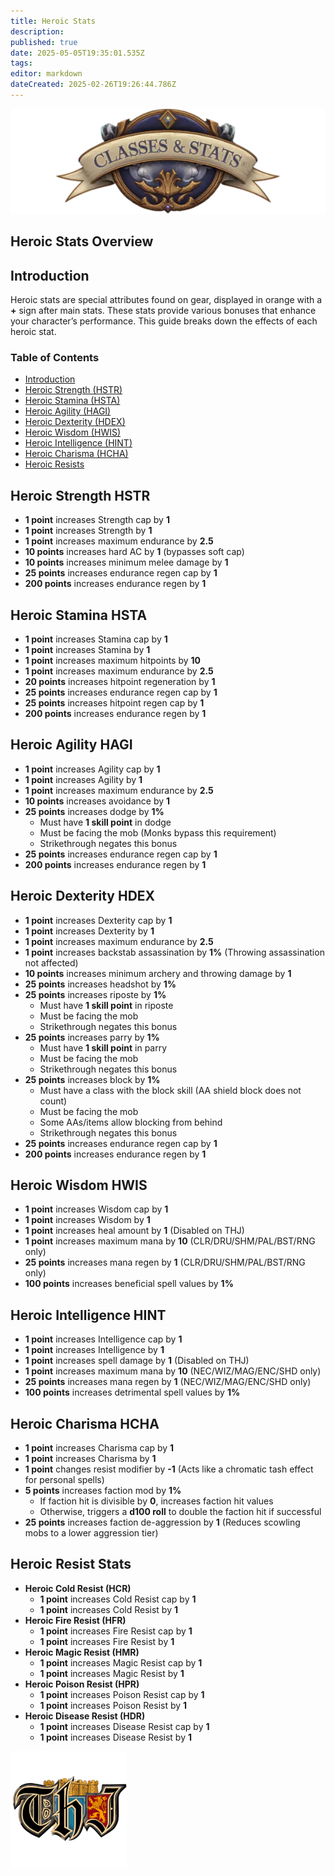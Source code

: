 ```yaml
---
title: Heroic Stats
description: 
published: true
date: 2025-05-05T19:35:01.535Z
tags: 
editor: markdown
dateCreated: 2025-02-26T19:26:44.786Z
---
```


<article class="heroic-stats-wrapper">
<div class="heroic-header-card">
  <img src="/classes-and-abilities/statsandclasses.webp" alt="Heroic Stats" class="heroic-banner">
  <h1>Heroic Stats Overview</h1>
  <section class="intro">
    <h2 id="introduction">Introduction</h2>
    <p>Heroic stats are special attributes found on gear, displayed in orange with a <strong>+</strong> sign after main stats. These stats provide various bonuses that enhance your character’s performance. This guide breaks down the effects of each heroic stat.</p>
  </section>

  <nav class="toc" aria-label="Table of Contents">
    <h3>Table of Contents</h3>
    <ul>
      <li><a href="#introduction" class="toc-link">Introduction</a></li>
      <li><a href="#heroic-strength-hstr" class="toc-link">Heroic Strength (HSTR)</a></li>
      <li><a href="#heroic-stamina-hsta" class="toc-link">Heroic Stamina (HSTA)</a></li>
      <li><a href="#heroic-agility-hagi" class="toc-link">Heroic Agility (HAGI)</a></li>
      <li><a href="#heroic-dexterity-hdex" class="toc-link">Heroic Dexterity (HDEX)</a></li>
      <li><a href="#heroic-wisdom-hwis" class="toc-link">Heroic Wisdom (HWIS)</a></li>
      <li><a href="#heroic-intelligence-hint" class="toc-link">Heroic Intelligence (HINT)</a></li>
      <li><a href="#heroic-charisma-hcha" class="toc-link">Heroic Charisma (HCHA)</a></li>
      <li><a href="#heroic-resist-stats" class="toc-link">Heroic Resists</a></li>
    </ul>
  </nav>

  <section id="heroic-strength-hstr" class="stat-card">
    <h2>Heroic Strength HSTR</h2>
    <ul>
      <li><strong>1 point</strong> increases Strength cap by <strong>1</strong></li>
      <li><strong>1 point</strong> increases Strength by <strong>1</strong></li>
      <li><strong>1 point</strong> increases maximum endurance by <strong>2.5</strong></li>
      <li><strong>10 points</strong> increases hard AC by <strong>1</strong> (bypasses soft cap)</li>
      <li><strong>10 points</strong> increases minimum melee damage by <strong>1</strong></li>
      <li><strong>25 points</strong> increases endurance regen cap by <strong>1</strong></li>
      <li><strong>200 points</strong> increases endurance regen by <strong>1</strong></li>
    </ul>
  </section>

  <section id="heroic-stamina-hsta" class="stat-card">
    <h2>Heroic Stamina HSTA</h2>
    <ul>
      <li><strong>1 point</strong> increases Stamina cap by <strong>1</strong></li>
      <li><strong>1 point</strong> increases Stamina by <strong>1</strong></li>
      <li><strong>1 point</strong> increases maximum hitpoints by <strong>10</strong></li>
      <li><strong>1 point</strong> increases maximum endurance by <strong>2.5</strong></li>
      <li><strong>20 points</strong> increases hitpoint regeneration by <strong>1</strong></li>
      <li><strong>25 points</strong> increases endurance regen cap by <strong>1</strong></li>
      <li><strong>25 points</strong> increases hitpoint regen cap by <strong>1</strong></li>
      <li><strong>200 points</strong> increases endurance regen by <strong>1</strong></li>
    </ul>
  </section>

  <section id="heroic-agility-hagi" class="stat-card">
    <h2>Heroic Agility HAGI</h2>
    <ul>
      <li><strong>1 point</strong> increases Agility cap by <strong>1</strong></li>
      <li><strong>1 point</strong> increases Agility by <strong>1</strong></li>
      <li><strong>1 point</strong> increases maximum endurance by <strong>2.5</strong></li>
      <li><strong>10 points</strong> increases avoidance by <strong>1</strong></li>
      <li><strong>25 points</strong> increases dodge by <strong>1%</strong>
        <ul>
          <li>Must have <strong>1 skill point</strong> in dodge</li>
          <li>Must be facing the mob (Monks bypass this requirement)</li>
          <li>Strikethrough negates this bonus</li>
        </ul>
      </li>
      <li><strong>25 points</strong> increases endurance regen cap by <strong>1</strong></li>
      <li><strong>200 points</strong> increases endurance regen by <strong>1</strong></li>
    </ul>
  </section>

  <section id="heroic-dexterity-hdex" class="stat-card">
    <h2>Heroic Dexterity HDEX</h2>
    <ul>
      <li><strong>1 point</strong> increases Dexterity cap by <strong>1</strong></li>
      <li><strong>1 point</strong> increases Dexterity by <strong>1</strong></li>
      <li><strong>1 point</strong> increases maximum endurance by <strong>2.5</strong></li>
      <li><strong>1 point</strong> increases backstab assassination by <strong>1%</strong> (Throwing assassination not affected)</li>
      <li><strong>10 points</strong> increases minimum archery and throwing damage by <strong>1</strong></li>
      <li><strong>25 points</strong> increases headshot by <strong>1%</strong></li>
      <li><strong>25 points</strong> increases riposte by <strong>1%</strong>
        <ul>
          <li>Must have <strong>1 skill point</strong> in riposte</li>
          <li>Must be facing the mob</li>
          <li>Strikethrough negates this bonus</li>
        </ul>
      </li>
      <li><strong>25 points</strong> increases parry by <strong>1%</strong>
        <ul>
          <li>Must have <strong>1 skill point</strong> in parry</li>
          <li>Must be facing the mob</li>
          <li>Strikethrough negates this bonus</li>
        </ul>
      </li>
      <li><strong>25 points</strong> increases block by <strong>1%</strong>
        <ul>
          <li>Must have a class with the block skill (AA shield block does not count)</li>
          <li>Must be facing the mob</li>
          <li>Some AAs/items allow blocking from behind</li>
          <li>Strikethrough negates this bonus</li>
        </ul>
      </li>
      <li><strong>25 points</strong> increases endurance regen cap by <strong>1</strong></li>
      <li><strong>200 points</strong> increases endurance regen by <strong>1</strong></li>
    </ul>
  </section>

  <section id="heroic-wisdom-hwis" class="stat-card">
    <h2>Heroic Wisdom HWIS</h2>
    <ul>
      <li><strong>1 point</strong> increases Wisdom cap by <strong>1</strong></li>
      <li><strong>1 point</strong> increases Wisdom by <strong>1</strong></li>
      <li><strong>1 point</strong> increases heal amount by <strong>1</strong> (Disabled on THJ)</li>
      <li><strong>1 point</strong> increases maximum mana by <strong>10</strong> (CLR/DRU/SHM/PAL/BST/RNG only)</li>
      <li><strong>25 points</strong> increases mana regen by <strong>1</strong> (CLR/DRU/SHM/PAL/BST/RNG only)</li>
      <li><strong>100 points</strong> increases beneficial spell values by <strong>1%</strong></li>
    </ul>
  </section>

  <section id="heroic-intelligence-hint" class="stat-card">
    <h2>Heroic Intelligence HINT</h2>
    <ul>
      <li><strong>1 point</strong> increases Intelligence cap by <strong>1</strong></li>
      <li><strong>1 point</strong> increases Intelligence by <strong>1</strong></li>
      <li><strong>1 point</strong> increases spell damage by <strong>1</strong> (Disabled on THJ)</li>
      <li><strong>1 point</strong> increases maximum mana by <strong>10</strong> (NEC/WIZ/MAG/ENC/SHD only)</li>
      <li><strong>25 points</strong> increases mana regen by <strong>1</strong> (NEC/WIZ/MAG/ENC/SHD only)</li>
      <li><strong>100 points</strong> increases detrimental spell values by <strong>1%</strong></li>
    </ul>
  </section>

  <section id="heroic-charisma-hcha" class="stat-card">
    <h2>Heroic Charisma HCHA</h2>
    <ul>
      <li><strong>1 point</strong> increases Charisma cap by <strong>1</strong></li>
      <li><strong>1 point</strong> increases Charisma by <strong>1</strong></li>
      <li><strong>1 point</strong> changes resist modifier by <strong>-1</strong> (Acts like a chromatic tash effect for personal spells)</li>
      <li><strong>5 points</strong> increases faction mod by <strong>1%</strong>
        <ul>
          <li>If faction hit is divisible by <strong>0</strong>, increases faction hit values</li>
          <li>Otherwise, triggers a <strong>d100 roll</strong> to double the faction hit if successful</li>
        </ul>
      </li>
      <li><strong>25 points</strong> increases faction de-aggression by <strong>1</strong> (Reduces scowling mobs to a lower aggression tier)</li>
    </ul>
  </section>

  <section id="heroic-resist-stats" class="stat-card">
    <h2>Heroic Resist Stats</h2>
    <ul>
      <li><strong>Heroic Cold Resist (HCR)</strong>
        <ul>
          <li><strong>1 point</strong> increases Cold Resist cap by <strong>1</strong></li>
          <li><strong>1 point</strong> increases Cold Resist by <strong>1</strong></li>
        </ul>
      </li>
      <li><strong>Heroic Fire Resist (HFR)</strong>
        <ul>
          <li><strong>1 point</strong> increases Fire Resist cap by <strong>1</strong></li>
          <li><strong>1 point</strong> increases Fire Resist by <strong>1</strong></li>
        </ul>
      </li>
      <li><strong>Heroic Magic Resist (HMR)</strong>
        <ul>
          <li><strong>1 point</strong> increases Magic Resist cap by <strong>1</strong></li>
          <li><strong>1 point</strong> increases Magic Resist by <strong>1</strong></li>
        </ul>
      </li>
      <li><strong>Heroic Poison Resist (HPR)</strong>
        <ul>
          <li><strong>1 point</strong> increases Poison Resist cap by <strong>1</strong></li>
          <li><strong>1 point</strong> increases Poison Resist by <strong>1</strong></li>
        </ul>
      </li>
      <li><strong>Heroic Disease Resist (HDR)</strong>
        <ul>
          <li><strong>1 point</strong> increases Disease Resist cap by <strong>1</strong></li>
          <li><strong>1 point</strong> increases Disease Resist by <strong>1</strong></li>
        </ul>
      </li>
    </ul>
  </section>

  <img src="/pagebreak1.webp" alt="Page Break" class="align-center">
</article>